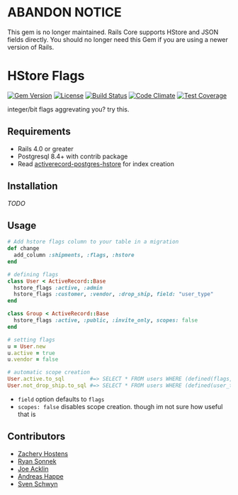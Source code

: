 # ABANDON NOTICE

This gem is no longer maintained. Rails Core supports HStore and JSON fields directly.
You should no longer need this Gem if you are using a newer version of Rails.

# HStore Flags

[![Gem Version](https://img.shields.io/gem/v/hstore_flags.svg)](https://rubygems.org/gems/hstore_flags)
[![License](https://img.shields.io/badge/license-mit-blue.svg)](https://raw.githubusercontent.com/zacheryph/hstore_flags/master/LICENSE)
[![Build Status](https://travis-ci.org/zacheryph/hstore_flags.svg?branch=master)](https://travis-ci.org/zacheryph/hstore_flags)
[![Code Climate](https://codeclimate.com/github/zacheryph/hstore_flags/badges/gpa.svg)](https://codeclimate.com/github/zacheryph/hstore_flags)
[![Test Coverage](https://codeclimate.com/github/zacheryph/hstore_flags/badges/coverage.svg)](https://codeclimate.com/github/zacheryph/hstore_flags/coverage)

integer/bit flags aggrevating you? try this.

## Requirements

* Rails 4.0 or greater
* Postgresql 8.4+ with contrib package
* Read [activerecord-postgres-hstore](https://raw.github.com/engageis/activerecord-postgres-hstore) for index creation

## Installation

_TODO_

## Usage

```ruby
# Add hstore flags column to your table in a migration
def change
  add_column :shipments, :flags, :hstore
end

# defining flags
class User < ActiveRecord::Base
  hstore_flags :active, :admin
  hstore_flags :customer, :vendor, :drop_ship, field: "user_type"
end

class Group < ActiveRecord::Base
  hstore_flags :active, :public, :invite_only, scopes: false
end

# setting flags
u = User.new
u.active = true
u.vendor = false

# automatic scope creation
User.active.to_sql        #=> SELECT * FROM users WHERE (defined(flags, 'active') IS TRUE)
User.not_drop_ship.to_sql #=> SELECT * FROM users WHERE (defined(user_type, 'drop_ship') IS NOT TRUE)
```

* `field` option defaults to `flags`
* `scopes: false` disables scope creation. though im not sure how useful that is

## Contributors

* [Zachery Hostens](https://github.com/zacheryph)
* [Ryan Sonnek](https://github.com/wireframe)
* [Joe Acklin](https://github.com/jacklin10)
* [Andreas Happe](https://github.com/andreashappe)
* [Sven Schwyn](https://github.com/svoop)
